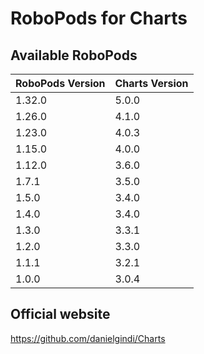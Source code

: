 # RoboPods for Charts

## Available RoboPods

| RoboPods Version | Charts Version |
|------------------|----------------|
| 1.32.0           | 5.0.0          |
| 1.26.0           | 4.1.0          |
| 1.23.0           | 4.0.3          |
| 1.15.0           | 4.0.0          |
| 1.12.0           | 3.6.0          |
| 1.7.1            | 3.5.0          |
| 1.5.0            | 3.4.0          |
| 1.4.0            | 3.4.0          |
| 1.3.0            | 3.3.1          |
| 1.2.0            | 3.3.0          |
| 1.1.1            | 3.2.1          |
| 1.0.0            | 3.0.4          |

## Official website

https://github.com/danielgindi/Charts